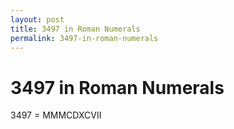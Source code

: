 ```yaml
---
layout: post
title: 3497 in Roman Numerals
permalink: 3497-in-roman-numerals
---
```


# 3497 in Roman Numerals

3497 = MMMCDXCVII
